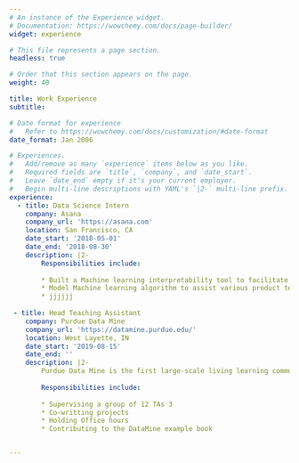 ```yaml
---
# An instance of the Experience widget.
# Documentation: https://wowchemy.com/docs/page-builder/
widget: experience

# This file represents a page section.
headless: true

# Order that this section appears on the page.
weight: 40

title: Work Experience
subtitle:

# Date format for experience
#   Refer to https://wowchemy.com/docs/customization/#date-format
date_format: Jan 2006

# Experiences.
#   Add/remove as many `experience` items below as you like.
#   Required fields are `title`, `company`, and `date_start`.
#   Leave `date_end` empty if it's your current employer.
#   Begin multi-line descriptions with YAML's `|2-` multi-line prefix.
experience:
  - title: Data Science Intern
    company: Asana 
    company_url: 'https://asana.com'
    location: San Francisco, CA
    date_start: '2018-05-01'
    date_end: '2018-08-30'
    description: |2-
        Responsibilities include:     
        
        * Built a Machine learning interpretability tool to facilitate business team understanding of machine learning results.
        * Model Machine learning algorithm to assist various product team decisions. 
        * jjjjjj  
 
 - title: Head Teaching Assistant
    company: Purdue Data Mine
    company_url: 'https://datamine.purdue.edu/'
    location: West Layette, IN
    date_start: '2019-08-15'
    date_end: ''
    description: |2-
        Purdue Data Mine is the first large-scale living learning community for undergraduates from all majors, focused on Data Science for All.  
        
        Responsibilities include:
        
        * Supervising a group of 12 TAs 3
        * Co-writting projects
        * Holding Office hours
        * Contributing to the DataMine example book


---
```

